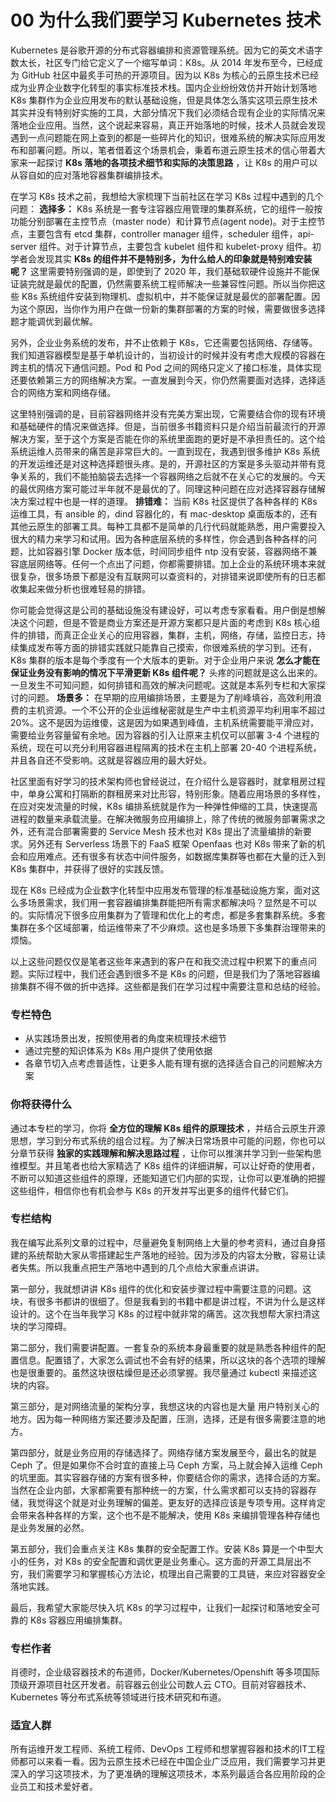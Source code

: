 # 00 为什么我们要学习 Kubernetes 技术

Kubernetes 是谷歌开源的分布式容器编排和资源管理系统。因为它的英文术语字数太长，社区专门给它定义了一个缩写单词：K8s。从 2014 年发布至今，已经成为 GitHub 社区中最炙手可热的开源项目。因为以 K8s 为核心的云原生技术已经成为业界企业数字化转型的事实标准技术栈。国内企业纷纷效仿并开始计划落地 K8s 集群作为企业应用发布的默认基础设施，但是具体怎么落实这项云原生技术其实并没有特别好实施的工具，大部分情况下我们必须结合现有企业的实际情况来落地企业应用。当然，这个说起来容易，真正开始落地的时候，技术人员就会发现遇到一点问题能在网上查到的都是一些碎片化的知识，很难系统的解决实际应用发布和部署问题。所以，笔者借着这个场景机会，秉着布道云原生技术的信心带着大家来一起探讨 **K8s 落地的各项技术细节和实际的决策思路** ，让 K8s 的用户可以从容自如的应对落地容器集群编排技术。

在学习 K8s 技术之前，我想给大家梳理下当前社区在学习 K8s 过程中遇到的几个问题： **选择多：** K8s 系统是一套专注容器应用管理的集群系统，它的组件一般按功能分别部署在主控节点（master node）和计算节点(agent node)。对于主控节点，主要包含有 etcd 集群，controller manager 组件，scheduler 组件，api-server 组件。对于计算节点，主要包含 kubelet 组件和 kubelet-proxy 组件。初学者会发现其实 **K8s 的组件并不是特别多，为什么给人的印象就是特别难安装呢？** 这里需要特别强调的是，即使到了 2020 年，我们基础软硬件设施并不能保证装完就是最优的配置，仍然需要系统工程师解决一些兼容性问题。所以当你把这些 K8s 系统组件安装到物理机、虚拟机中，并不能保证就是最优的部署配置。因为这个原因，当你作为用户在做一份新的集群部署的方案的时候，需要做很多选择题才能调优到最优解。

另外，企业业务系统的发布，并不止依赖于 K8s，它还需要包括网络、存储等。我们知道容器模型是基于单机设计的，当初设计的时候并没有考虑大规模的容器在跨主机的情况下通信问题。Pod 和 Pod 之间的网络只定义了接口标准，具体实现还要依赖第三方的网络解决方案。一直发展到今天，你仍然需要面对选择，选择适合的网络方案和网络存储。

这里特别强调的是，目前容器网络并没有完美方案出现，它需要结合你的现有环境和基础硬件的情况来做选择。但是，当前很多书籍资料只是介绍当前最流行的开源解决方案，至于这个方案是否能在你的系统里面跑的更好是不承担责任的。这个给系统运维人员带来的痛苦是非常巨大的。一直到现在，我遇到很多维护 K8s 系统的开发运维还是对这种选择题很头疼。是的，开源社区的方案是多头驱动并带有竞争关系的，我们不能拍脑袋去选择一个容器网络之后就不在关心它的发展的。今天的最优网络方案可能过半年就不是最优的了。同理这种问题在应对选择容器存储解决方案过程中也是一样的道理。 **排错难：** 当前 K8s 社区提供了各种各样的 K8s 运维工具，有 ansible 的，dind 容器化的，有 mac-desktop 桌面版本的，还有其他云原生的部署工具。每种工具都不是简单的几行代码就能熟悉，用户需要投入很大的精力来学习和试用。因为各种底层系统的多样性，你会遇到各种各样的问题，比如容器引擎 Docker 版本低，时间同步组件 ntp 没有安装，容器网络不兼容底层网络等。任何一个点出了问题，你都需要排错。加上企业的系统环境本来就很复杂，很多场景下都是没有互联网可以查资料的，对排错来说即使所有的日志都收集起来做分析也很难轻易的排错。

你可能会觉得这是公司的基础设施没有建设好，可以考虑专家看看。用户倒是想解决这个问题，但是不管是商业方案还是开源方案都只是片面的考虑到 K8s 核心组件的排错，而真正企业关心的应用容器，集群，主机，网络，存储，监控日志，持续集成发布等方面的排错实践就只能靠自己摸索，你很难系统的学习到。还有，K8s 集群的版本是每个季度有一个大版本的更新。对于企业用户来说 **怎么才能在保证业务没有影响的情况下平滑更新 K8s 组件呢？** 头疼的问题就是这么出来的。一旦发生不可知问题，如何排错和高效的解决问题呢。这就是本系列专栏和大家探讨的问题。 **场景多：** 在早期的应用编排场景，主要是为了削峰填谷，高效利用浪费的主机资源。一个不公开的企业运维秘密就是生产中主机资源平均利用率不超过 20%。这不是因为运维傻，这是因为如果遇到峰值，主机系统需要能平滑应对，需要给业务容量留有余地。因为容器的引入让原来主机仅可以部署 3-4 个进程的系统，现在可以充分利用容器进程隔离的技术在主机上部署 20-40 个进程系统，并且各自还不受影响。这就是容器应用的最大好处。

社区里面有好学习的技术架构师也曾经说过，在介绍什么是容器时，就拿租房过程中，单身公寓和打隔断的群租房来对比形容，特别形象。随着应用场景的多样性，在应对突发流量的时候，K8s 编排系统就是作为一种弹性伸缩的工具，快速提高进程的数量来承载流量。在解决微服务应用编排上，除了传统的微服务部署需求之外，还有混合部署需要的 Service Mesh 技术也对 K8s 提出了流量编排的新要求。另外还有 Serverless 场景下的 FaaS 框架 Openfaas 也对 K8s 带来了新的机会和应用难点。还有很多有状态中间件服务，如数据库集群等也都在大量的迁入到 K8s 集群中，并获得了很好的实践反馈。

现在 K8s 已经成为企业数字化转型中应用发布管理的标准基础设施方案，面对这么多场景需求，我们用一套容器编排集群能把所有需求都解决吗？显然是不可以的。实际情况下很多应用集群为了管理和优化上的考虑，都是多套集群系统。多套集群在多个区域部署，给运维带来了不少麻烦。这也是多场景下多集群治理带来的烦恼。

以上这些问题仅仅是笔者这些年来遇到的客户在和我交流过程中积累下的重点问题。实际过程中，我们还会遇到很多不是 K8s 的问题，但是我们为了落地容器编排集群不得不做的折中选择。这些都是我们在学习过程中需要注意和总结的经验。

### 专栏特色

- 从实践场景出发，按照使用者的角度来梳理技术细节
- 通过完整的知识体系为 K8s 用户提供了使用依据
- 各章节切入点考虑普适性，让更多人能有理有据的选择适合自己的问题解决方案

### 你将获得什么

通过本专栏的学习，你将 **全方位的理解 K8s 组件的原理技术** ，并结合云原生开源思想，学习到分布式系统的组合过程。为了解决日常场景中可能的问题，你也可以分章节获得 **独家的实践理解和解决思路过程** ，让你可以推演并学习到一些架构思维模型。并且笔者也给大家精选了 K8s 组件的详细讲解，可以让好奇的使用者，不断可以知道这些组件的原理，还能知道它们内部的实现，让你可以更准确的把握这些组件，相信你也有机会参与 K8s 的开发并写出更多的组件代替它们。

### 专栏结构

我在编写此系列文章的过程中，尽量避免复制网络上大量的参考资料，通过自身搭建的系统帮助大家从零搭建起生产落地的经验。因为涉及的内容太分散，容易让读者失焦。所以我重点把生产落地中遇到的几个点给大家重点讲讲。

第一部分，我就想讲讲 K8s 组件的优化和安装步骤过程中需要注意的问题。这块，有很多书都讲的很细了。但是我看到的书籍中都是讲过程，不讲为什么是这样设计的。这个在当年我学习 K8s 的过程中就非常的痛苦。这次我想帮大家扫清这块的学习障碍。

第二部分，我们需要讲配置。一套复杂的系统本身最重要的就是熟悉各种组件的配置信息。配置错了，大家怎么调试也不会有好的结果，所以这块的各个选项的理解也是很重要的。虽然这块很枯燥但是还必须掌握。我尽量通过 kubectl 来描述这块的内容。

第三部分，是对网络流量的架构分享，我想这块的内容也是大量 用户特别关心的地方。因为每一种网络方案还要涉及配置，压测，选择，还是有很多需要注意的地方。

第四部分，就是业务应用的存储选择了。网络存储方案发展至今，最出名的就是 Ceph 了。但是如果你不合时宜的直接上马 Ceph 方案，马上就会掉入运维 Ceph 的坑里面。其实容器存储的方案有很多种，你要结合你的需求，选择合适的方案。当然在企业内部，大家都需要有那种统一的方案，什么需求都可以支持的容器存储，我觉得这个就是对业务理解的偏差。更友好的选择应该是专项专用。这样肯定会带来各种各样的方案，这个也不是不能解决，使用 K8s 来编排管理各种存储也是业务发展的必然。

第五部分，我们会重点关注 K8s 集群的安全配置工作。安装 K8s 算是一个中型大小的任务，对 K8s 的安全配置和调优更是业务重心。这方面的开源工具层出不穷，我们需要学习和掌握核心方法论，梳理出自己需要的工具链，来应对容器安全落地实践。

最后，我希望大家能尽快入坑 K8s 的学习过程中，让我们一起探讨和落地安全可靠的 K8s 容器应用编排集群。

### 专栏作者

肖德时，企业级容器技术的布道师，Docker/Kubernetes/Openshift 等多项国际顶级开源项目社区开发者。前容器云创业公司数人云 CTO。目前对容器技术、Kubernetes 等分布式系统等领域进行技术研究和布道。

### 适宜人群

所有运维开发工程师、系统工程师、DevOps 工程师和想掌握容器和技术的IT工程师都可以来看一看。因为云原生技术已经在中国企业广泛应用，我们需要学习并更深入的学习这项技术，为了更准确的理解这项技术，本系列最适合各应用阶段的企业员工和技术爱好者。
